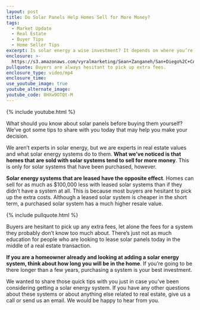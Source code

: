 ```yaml
---
layout: post
title: Do Solar Panels Help Homes Sell for More Money?
tags:
  - Market Update
  - Real Estate
  - Buyer Tips
  - Home Seller Tips
excerpt: Is solar energy a wise investment? It depends on where you’re at.
enclosure: >-
  https://s3.amazonaws.com/vyralmarketing/Sean+Zanganeh/San+Diego%2C+CA+Real+Estate+Solar+Panels.mp4
pullquote: Buyers are always hesitant to pick up extra fees.
enclosure_type: video/mp4
enclosure_time:
use_youtube_image: true
youtube_alternate_image:
youtube_code: 8HXw9OTQt-M
---
```



{% include youtube.html %}

What should you know about solar panels before buying them yourself? We’ve got some tips to share with you today that may help you make your decision.

We aren’t experts in solar energy, but we are experts in real estate values and what solar energy systems do to them. **What we’ve noticed is that homes that are sold with solar systems tend to sell for more money**. This is only for solar systems that have been purchased, however.

**Solar energy systems that are leased have the opposite effect**. Homes can sell for as much as $100,000 less with leased solar systems than if they didn’t have a system at all. This is because most buyers are hesitant to pick up the extra costs. Although a leased solar system is cheaper in the short term, a purchased solar system has a much higher resale value.&nbsp;

{% include pullquote.html %}

Buyers are hesitant to pick up any extra fees, let alone the fees for a system they probably don’t know too much about. There’s just not as much education for people who are looking to lease solar panels today in the middle of a real estate transaction.

**If you are a homeowner already and looking at adding a solar energy system, think about how long you will be in the home**. If you’re going to be there longer than a few years, purchasing a system is your best investment.

We wanted to share those quick tips with you just in case you’ve been considering getting a solar energy system. If you have any other questions about these systems or about anything else related to real estate, give us a call or send us an email. We would be happy to hear from you.